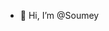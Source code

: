 - 👋 Hi, I’m @Soumey


<!---
Soumey/Soumey is a ✨ special ✨ repository because its `README.md` (this file) appears on your GitHub profile.
You can click the Preview link to take a look at your changes.
--->
